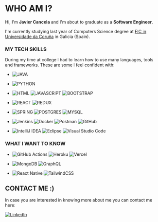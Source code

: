 # WHO AM I?

Hi, I'm **Javier Cancela** and I'm about to graduate as a **Software Engineer**.

I'm currently studying last year of Computers Science degree at [FIC in Universidade da Coruña](https://www.fic.udc.es/) in Galicia (Spain).

### MY TECH SKILLS

During my time at college I had to learn how to use many languages, tools and frameworks. These are some I feel confident with:

  * ![JAVA](https://img.shields.io/badge/Java-ED8B00?style=for-the-badge&logo=java&logoColor=white)

  * ![PYTHON](https://img.shields.io/badge/Python-14354C?style=for-the-badge&logo=python&logoColor=white)

  * ![HTML](https://img.shields.io/badge/HTML5-E34F26?style=for-the-badge&logo=html5&logoColor=white)
    ![JAVASCRIPT](https://img.shields.io/badge/JavaScript-F7DF1E?style=for-the-badge&logo=javascript&logoColor=black)
    ![BOOTSTRAP](https://img.shields.io/badge/Bootstrap-563D7C?style=for-the-badge&logo=bootstrap&logoColor=white)

  * ![REACT](https://img.shields.io/badge/React-20232A?style=for-the-badge&logo=react&logoColor=61DAFB)
    ![REDUX](https://img.shields.io/badge/Redux-593D88?style=for-the-badge&logo=redux&logoColor=white)
    
  * ![SPRING](https://img.shields.io/badge/Spring-6DB33F?style=for-the-badge&logo=spring&logoColor=white)
    ![POSTGRES](https://img.shields.io/badge/PostgreSQL-316192?style=for-the-badge&logo=postgresql&logoColor=white)
    ![MYSQL](https://img.shields.io/badge/MySQL-00000F?style=for-the-badge&logo=mysql&logoColor=white)
    
  * ![Jenkins](https://img.shields.io/badge/jenkins-%232C5263.svg?style=for-the-badge&logo=jenkins&logoColor=white)
    ![Docker](https://img.shields.io/badge/docker-%230db7ed.svg?style=for-the-badge&logo=docker&logoColor=white)
    ![Postman](https://img.shields.io/badge/Postman-FF6C37?style=for-the-badge&logo=postman&logoColor=white)
    ![GitHub](https://img.shields.io/badge/github-%23121011.svg?style=for-the-badge&logo=github&logoColor=white)
    
  * ![IntelliJ IDEA](https://img.shields.io/badge/IntelliJIDEA-000000.svg?style=for-the-badge&logo=intellij-idea&logoColor=white)
    ![Eclipse](https://img.shields.io/badge/Eclipse-FE7A16.svg?style=for-the-badge&logo=Eclipse&logoColor=white)
    ![Visual Studio Code](https://img.shields.io/badge/Visual%20Studio%20Code-0078d7.svg?style=for-the-badge&logo=visual-studio-code&logoColor=white)


### WHAT I WANT TO KNOW

  * ![GitHub Actions](https://img.shields.io/badge/github%20actions-%232671E5.svg?style=for-the-badge&logo=githubactions&logoColor=white)
    ![Heroku](https://img.shields.io/badge/heroku-%23430098.svg?style=for-the-badge&logo=heroku&logoColor=white)
    ![Vercel](https://img.shields.io/badge/vercel-%23000000.svg?style=for-the-badge&logo=vercel&logoColor=white)
    
  * ![MongoDB](https://img.shields.io/badge/MongoDB-%234ea94b.svg?style=for-the-badge&logo=mongodb&logoColor=white)
    ![GraphQL](https://img.shields.io/badge/-GraphQL-E10098?style=for-the-badge&logo=graphql&logoColor=white)
    
  * ![React Native](https://img.shields.io/badge/react_native-%2320232a.svg?style=for-the-badge&logo=react&logoColor=%2361DAFB)
    ![TailwindCSS](https://img.shields.io/badge/tailwindcss-%2338B2AC.svg?style=for-the-badge&logo=tailwind-css&logoColor=white)
    
## CONTACT ME :)
In case you are interested in knowing more about me you can contact me here:

  [![LinkedIn](https://img.shields.io/badge/linkedin-%230077B5.svg?style=for-the-badge&logo=linkedin&logoColor=white)](https://www.linkedin.com/in/javier-cancela-mato/)
